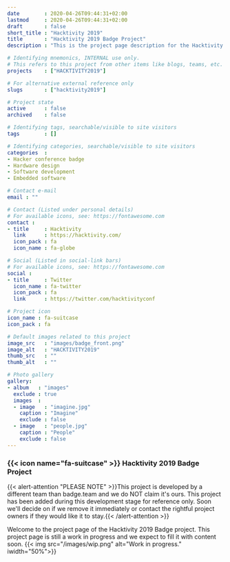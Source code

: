 ```yaml
---
date        : 2020-04-26T09:44:31+02:00
lastmod     : 2020-04-26T09:44:31+02:00
draft       : false
short_title : "Hacktivity 2019"
title       : "Hacktivity 2019 Badge Project"
description : "This is the project page description for the Hacktivity 2019 Project"

# Identifying mnemonics, INTERNAL use only.
# This refers to this project from other items like blogs, teams, etc.
projects    : ["HACKTIVITY2019"]

# For alternative external reference only
slugs       : ["hacktivity2019"]

# Project state
active      : false
archived    : false

# Identifying tags, searchable/visible to site visitors
tags        : []

# Identifying categories, searchable/visible to site visitors
categories  :
- Hacker conference badge
- Hardware design
- Software development
- Embedded software

# Contact e-mail
email : ""

# Contact (Listed under personal details)
# For available icons, see: https://fontawesome.com
contact :
- title     : Hacktivity
  link      : https://hacktivity.com/
  icon_pack : fa
  icon_name : fa-globe

# Social (Listed in social-link bars)
# For available icons, see: https://fontawesome.com
social :
- title     : Twitter
  icon_name : fa-twitter
  icon_pack : fa
  link      : https://twitter.com/hacktivityconf

# Project icon
icon_name : fa-suitcase
icon_pack : fa

# Default images related to this project
image_src   : "images/badge_front.png"
image_alt   : "HACKTIVITY2019"
thumb_src   : ""
thumb_alt   : ""

# Photo gallery
gallery:
- album   : "images"
  exclude : true
  images  :
  - image   : "imagine.jpg"
    caption : "Imagine"
    exclude : false
  - image   : "people.jpg"
    caption : "People"
    exclude : false
---
```


### {{< icon name="fa-suitcase" >}} Hacktivity 2019 Badge Project

{{< alert-attention "PLEASE NOTE" >}}This project is developed by a different team than badge.team and we do NOT claim it's ours. This project has been added during this development stage for reference only. Soon we'll decide on if we remove it immediately or contact the rightful project owners if they would like it to stay.{{< /alert-attention >}}

Welcome to the project page of the Hacktivity 2019 Badge project. This project page is still a work in progress and we expect to fill it with content soon.
{{< img src="/images/wip.png" alt="Work in progress." iwidth="50%">}}
